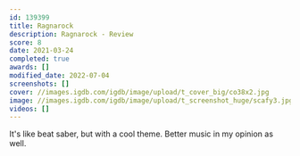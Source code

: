 ```yaml
---
id: 139399
title: Ragnarock
description: Ragnarock - Review
score: 8
date: 2021-03-24
completed: true
awards: []
modified_date: 2022-07-04
screenshots: []
cover: //images.igdb.com/igdb/image/upload/t_cover_big/co38x2.jpg
image: //images.igdb.com/igdb/image/upload/t_screenshot_huge/scafy3.jpg
videos: []
---
```

It's like beat saber, but with a cool theme. Better music in my opinion as well.